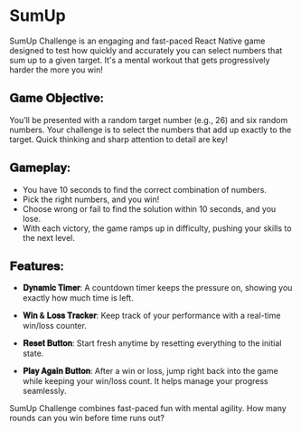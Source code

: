 # SumUp

SumUp Challenge is an engaging and fast-paced React Native game designed to test how quickly and accurately you can select numbers that sum up to a given target. It's a mental workout that gets progressively harder the more you win!

## 𝐆𝐚𝐦𝐞 𝐎𝐛𝐣𝐞𝐜𝐭𝐢𝐯𝐞:

You’ll be presented with a random target number (e.g., 26) and six random numbers. Your challenge is to select the numbers that add up exactly to the target. Quick thinking and sharp attention to detail are key!

## 𝐆𝐚𝐦𝐞𝐩𝐥𝐚𝐲:

- You have 10 seconds to find the correct combination of numbers.
- Pick the right numbers, and you win!
- Choose wrong or fail to find the solution within 10 seconds, and you lose.
- With each victory, the game ramps up in difficulty, pushing your skills to the next level.

## 𝐅𝐞𝐚𝐭𝐮𝐫𝐞𝐬:

- __𝐃𝐲𝐧𝐚𝐦𝐢𝐜 𝐓𝐢𝐦𝐞𝐫__: A countdown timer keeps the pressure on, showing you exactly how much time is left.

- __𝐖𝐢𝐧 & 𝐋𝐨𝐬𝐬 𝐓𝐫𝐚𝐜𝐤𝐞𝐫__: Keep track of your performance with a real-time win/loss counter.

- __𝐑𝐞𝐬𝐞𝐭 𝐁𝐮𝐭𝐭𝐨𝐧__: Start fresh anytime by resetting everything to the initial state.

- __𝐏𝐥𝐚𝐲 𝐀𝐠𝐚𝐢𝐧 𝐁𝐮𝐭𝐭𝐨𝐧__: After a win or loss, jump right back into the game while keeping your win/loss count. It helps manage your progress seamlessly.

SumUp Challenge combines fast-paced fun with mental agility. How many rounds can you win before time runs out?